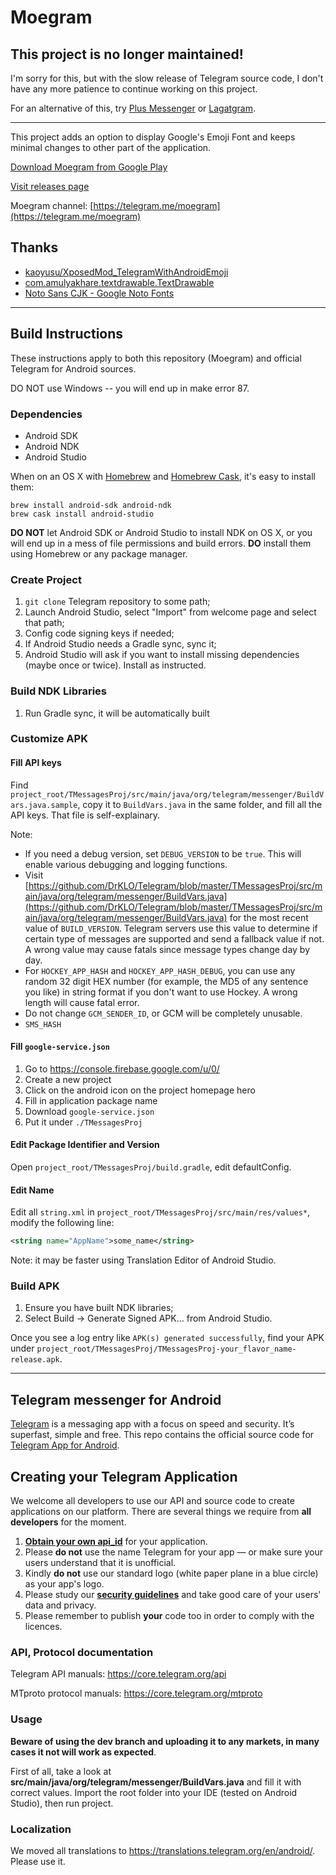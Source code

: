 # Moegram

## **This project is no longer maintained!**
I'm sorry for this, but with the slow release of Telegram source code, I don't have any more patience to continue working on this project.

For an alternative of this, try [Plus Messenger](https://play.google.com/store/apps/details?id=org.telegram.plus) or [Lagatgram](https://play.google.com/store/apps/details?id=org.ilwt.lagatgram). 

--------------

This project adds an option to display Google's Emoji Font and keeps minimal changes to other part of the application.

[Download Moegram from Google Play](https://play.google.com/store/apps/details?id=me.swineson.moegram.messenger)

[Visit releases page](https://github.com/Jamesits/Moegram/releases)

Moegram channel: [https://telegram.me/moegram](https://telegram.me/moegram)

## Thanks

 * [kaoyusu/XposedMod_TelegramWithAndroidEmoji](https://github.com/kaoyusu/XposedMod_TelegramWithAndroidEmoji)
 * [com.amulyakhare.textdrawable.TextDrawable](https://github.com/amulyakhare/TextDrawable)
 * [Noto Sans CJK - Google Noto Fonts](https://www.google.com/get/noto/help/cjk/)

--------------

## Build Instructions

These instructions apply to both this repository (Moegram) and official Telegram for Android sources.

DO NOT use Windows -- you will end up in make error 87.

### Dependencies

 * Android SDK
 * Android NDK
 * Android Studio

When on an OS X with [Homebrew](http://brew.sh/) and [Homebrew Cask](http://caskroom.io/), it's easy to install them:
```shell
brew install android-sdk android-ndk
brew cask install android-studio
```
**DO NOT** let Android SDK or Android Studio to install NDK on OS X, or you will end up in a mess of file permissions and build errors. **DO** install them using Homebrew or any package manager.

### Create Project

 1. `git clone` Telegram repository to some path;
 2. Launch Android Studio, select "Import" from welcome page and select that path;
 3. Config code signing keys if needed;
 4. If Android Studio needs a Gradle sync, sync it;
 5. Android Studio will ask if you want to install missing dependencies (maybe once or twice). Install as instructed.

### Build NDK Libraries

 1. Run Gradle sync, it will be automatically built

### Customize APK

#### Fill API keys
Find `project_root/TMessagesProj/src/main/java/org/telegram/messenger/BuildVars.java.sample`, copy it to `BuildVars.java` in the same folder, and fill all the API keys. That file is self-explainary.

Note:
 * If you need a debug version, set `DEBUG_VERSION` to be `true`. This will enable various debugging and logging functions.
 * Visit [https://github.com/DrKLO/Telegram/blob/master/TMessagesProj/src/main/java/org/telegram/messenger/BuildVars.java](https://github.com/DrKLO/Telegram/blob/master/TMessagesProj/src/main/java/org/telegram/messenger/BuildVars.java) for the most recent value of `BUILD_VERSION`. Telegram servers use this value to determine if certain type of messages are supported and send a fallback value if not. A wrong value may cause fatals since message types change day by day.
 * For `HOCKEY_APP_HASH` and `HOCKEY_APP_HASH_DEBUG`, you can use any random 32 digit HEX number (for example, the MD5 of any sentence you like) in string format if you don't want to use Hockey. A wrong length will cause fatal error.
 * Do not change `GCM_SENDER_ID`, or GCM will be completely unusable.
 * `SMS_HASH`

#### Fill `google-service.json`
 1. Go to https://console.firebase.google.com/u/0/
 2. Create a new project
 3. Click on the android icon on the project homepage hero
 4. Fill in application package name
 5. Download `google-service.json`
 6. Put it under `./TMessagesProj`

#### Edit Package Identifier and Version
Open `project_root/TMessagesProj/build.gradle`, edit defaultConfig.

#### Edit Name
Edit all `string.xml` in `project_root/TMessagesProj/src/main/res/values*`, modify the following line:
```xml
<string name="AppName">some_name</string>
```
Note: it may be faster using Translation Editor of Android Studio.

### Build APK

 1. Ensure you have built NDK libraries;
 2. Select Build -> Generate Signed APK… from Android Studio.

Once you see a log entry like `APK(s) generated successfully`, find your APK under `project_root/TMessagesProj/TMessagesProj-your_flavor_name-release.apk`.

--------------

## Telegram messenger for Android

[Telegram](https://telegram.org) is a messaging app with a focus on speed and security. It’s superfast, simple and free.
This repo contains the official source code for [Telegram App for Android](https://play.google.com/store/apps/details?id=org.telegram.messenger).

## Creating your Telegram Application

We welcome all developers to use our API and source code to create applications on our platform.
There are several things we require from **all developers** for the moment.

1. [**Obtain your own api_id**](https://core.telegram.org/api/obtaining_api_id) for your application.
2. Please **do not** use the name Telegram for your app — or make sure your users understand that it is unofficial.
3. Kindly **do not** use our standard logo (white paper plane in a blue circle) as your app's logo.
3. Please study our [**security guidelines**](https://core.telegram.org/mtproto/security_guidelines) and take good care of your users' data and privacy.
4. Please remember to publish **your** code too in order to comply with the licences.

### API, Protocol documentation

Telegram API manuals: https://core.telegram.org/api

MTproto protocol manuals: https://core.telegram.org/mtproto

### Usage

**Beware of using the dev branch and uploading it to any markets, in many cases it not will work as expected**.

First of all, take a look at **src/main/java/org/telegram/messenger/BuildVars.java** and fill it with correct values.
Import the root folder into your IDE (tested on Android Studio), then run project.

### Localization

We moved all translations to https://translations.telegram.org/en/android/. Please use it.

